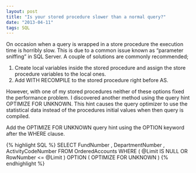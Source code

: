 ```yaml
---
layout: post
title: "Is your stored procedure slower than a normal query?"
date: "2013-04-11"
tags: SQL
---
```

On occasion when a query is wrapped in a store procedure the execution time is horribly slow.  This is due to a common issue known as “parameter sniffing” in SQL Server.  A couple of solutions are commonly recommended;

1. Create local variables inside the stored procedure and assign the store procedure variables to the local ones.
1. Add WITH RECOMPILE to the stored procedure right before AS.

However, with one of my stored procedures neither of these options fixed the performance problem.  I discovered another method using the query hint OPTIMIZE FOR UNKNOWN.   This hint causes the query optimizer to use the statistical data instead of the procedures initial values when then query is compiled.

Add the OPTIMIZE FOR UNKNOWN query hint using the OPTION keyword after the WHERE clause.

{% highlight SQL %}
SELECT  FundNumber ,
        DepartmentNumber ,
        ActivityCodeNumber
FROM    OrderedAccounts
WHERE   ( @Limit IS NULL
          OR RowNumber <= @Limit
        )
OPTION  ( OPTIMIZE FOR UNKNOWN )
{% endhighlight %}
